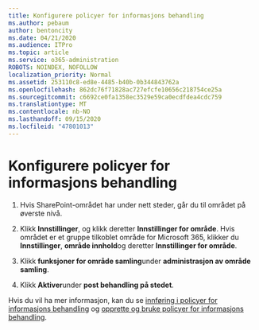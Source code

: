 ```yaml
---
title: Konfigurere policyer for informasjons behandling
ms.author: pebaum
author: bentoncity
ms.date: 04/21/2020
ms.audience: ITPro
ms.topic: article
ms.service: o365-administration
ROBOTS: NOINDEX, NOFOLLOW
localization_priority: Normal
ms.assetid: 253110c8-ed8e-4485-b40b-0b344843762a
ms.openlocfilehash: 862dc76f71828ac727efcfe10656c218754ce25a
ms.sourcegitcommit: c6692ce0fa1358ec3529e59ca0ecdfdea4cdc759
ms.translationtype: MT
ms.contentlocale: nb-NO
ms.lasthandoff: 09/15/2020
ms.locfileid: "47801013"
---
```

# <a name="set-up-information-management-policies"></a>Konfigurere policyer for informasjons behandling

1. Hvis SharePoint-området har under nett steder, går du til området på øverste nivå.
    
2. Klikk **Innstillinger**, og klikk deretter **Innstillinger for område**. Hvis området er et gruppe tilkoblet område for Microsoft 365, klikker du **Innstillinger**, **område innhold**og deretter **Innstillinger for område**.
    
3. Klikk **funksjoner for område samling**under **administrasjon av område samling**.
    
4. Klikk **Aktiver**under **post behandling på stedet**.
    
Hvis du vil ha mer informasjon, kan du se [innføring i policyer for informasjons behandling](https://go.microsoft.com/fwlink/?linkid=404239) og [opprette og bruke policyer for informasjons behandling](https://go.microsoft.com/fwlink/?linkid=2003916).
  

